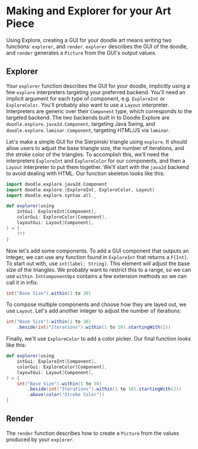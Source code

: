 # Making and Explorer for your Art Piece

Using Explore, creating a GUI for your doodle art means writing
two functions: `explorer`, and `render`. `explorer` describes the
GUI of the doodle, and `render` generates a `Picture` from the GUI's
output values.

## Explorer

Your `explorer` function describes the GUI for your doodle, implicitly using
a few `explore` interpreters targeting your preferred backend. You'll need
an implicit argument for each type of component, e.g. `ExploreInt` or `ExploreColor`.
You'll probably also want to use a `Layout` interpreter. Interpreters are generic
over their `Component` type, which corresponds to the targeted backend. The two
backends built in to Doodle Explore are `doodle.explore.java2d.Component`, targeting
Java Swing, and `doodle.explore.laminar.Component`, targeting HTML/JS via `laminar`.

Let's make a simple GUI for the Sierpinski triangle using `explore`. It should allow
users to adjust the base triangle size, the number of iterations, and the stroke color
of the triangles. To accomplish this, we'll need the interpreters `ExploreInt` and `ExploreColor`
for our components, and then a `Layout` interpreter to put them together. We'll start with the
`java2d` backend to avoid dealing with HTML. Our function skeleton looks like this:

```scala
import doodle.explore.java2d.Component
import doodle.explore.{ExploreInt, ExploreColor, Layout}
import doodle.explore.syntax.all._

def explorer(using
    intGui: ExploreInt[Component],
    colorGui: ExploreColor[Component],
    layoutGui: Layout[Component],
) = {
    ???
}
```

Now let's add some components. To add a GUI component that outputs an
integer, we can use any function found in `ExploreInt` that returns a `F[Int]`.
To start out with, use `int(label: String)`. This element will adjust the
base size of the triangles. We probably want to restrict this to a range,
so we can use `within`. `IntComponentOps` contains a few extension methods
so we can call it in infix.

```scala
int("Base Size").within(1 to 30)
```

To compose multiple components and choose how they are layed out, we use
`Layout`. Let's add another integer to adjust the number of iterations:

```scala
int("Base Size").within(1 to 30) 
    .beside(int("Iterations").within(1 to 10).startingWith(2))
```

Finally, we'll use `ExploreColor` to add a color picker. Our final function
looks like this:
```scala
def explorer(using
    intGui: ExploreInt[Component],
    colorGui: ExploreColor[Component],
    layoutGui: Layout[Component],
) = {
    int("Base Size").within(1 to 30) 
        .beside(int("Iterations").within(1 to 10).startingWith(2))
        .above(color("Stroke Color"))
}
```

## Render

The `render` function describes how to create a `Picture` from the values
produced by your `explorer`.
